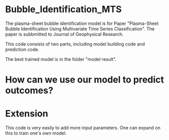 # Bubble_Identification_MTS

The plasma-sheet bubble identification model is for Paper "Plasma-Sheet Bubble Identification Using Multivariate Time Series Classification". The paper is subbmitted to Journal of Geophysical Research.

This code consists of two parts, including model building code and prediction code.

The best trained model is in the folder "model result".
# 

# How can we use our model to predict outcomes?


# Extension
This code is very easily to add more input parameters. One can expand on this to train one's own model.

# 



